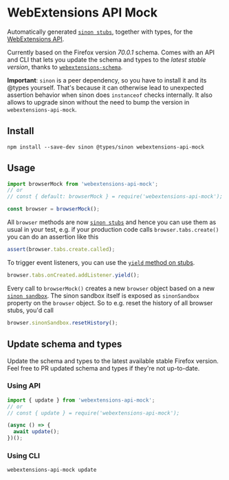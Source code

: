 # WebExtensions API Mock

Automatically generated [`sinon stubs`](https://sinonjs.org/releases/latest/stubs/), together with types, for the [WebExtensions API](https://developer.mozilla.org/en-US/docs/Mozilla/Add-ons/WebExtensions/API).

Currently based on the Firefox version _70.0.1_ schema. Comes with an API and CLI that lets you update the schema and types to the _latest stable version_, thanks to [`webextensions-schema`](https://github.com/stoically/webextensions-schema).

**Important**: `sinon` is a peer dependency, so you have to install it and its @types yourself. That's because it can otherwise lead to unexpected assertion behavior when sinon does `instanceof` checks internally. It also allows to upgrade sinon without the need to bump the version in `webextensions-api-mock`.

## Install

```shell
npm install --save-dev sinon @types/sinon webextensions-api-mock
```

## Usage

```ts
import browserMock from 'webextensions-api-mock';
// or
// const { default: browserMock } = require('webextensions-api-mock');

const browser = browserMock();
```

All `browser` methods are now [`sinon stubs`](https://sinonjs.org/releases/latest/stubs/) and hence you can use them as usual in your test, e.g. if your production code calls `browser.tabs.create()` you can do an assertion like this

```ts
assert(browser.tabs.create.called);
```

To trigger event listeners, you can use the [`yield` method on stubs](https://sinonjs.org/releases/latest/stubs/).

```ts
browser.tabs.onCreated.addListener.yield();
```

Every call to `browserMock()` creates a new `browser` object based on a new
[`sinon sandbox`](https://sinonjs.org/releases/latest/sandbox/). The sinon sandbox itself is exposed as `sinonSandbox` property on the
`browser` object. So to e.g. reset the history of all browser stubs, you'd call

```ts
browser.sinonSandbox.resetHistory();
```

## Update schema and types

Update the schema and types to the latest available stable Firefox version. Feel
free to PR updated schema and types if they're not up-to-date.

### Using API

```ts
import { update } from 'webextensions-api-mock';
// or
// const { update } = require('webextensions-api-mock');

(async () => {
  await update();
})();
```

### Using CLI

```
webextensions-api-mock update
```
